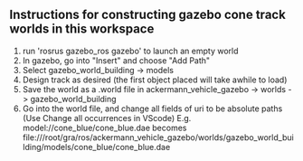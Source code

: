 ## Instructions for constructing gazebo cone track worlds in this workspace

1. run 'rosrus gazebo_ros gazebo' to launch an empty world
2. In gazebo, go into "Insert" and choose "Add Path"
3. Select gazebo_world_building -> models
4. Design track as desired (the first object placed will take awhile to load)
5. Save the world as a .world file in ackermann_vehicle_gazebo -> worlds -> gazebo_world_building
6. Go into the world file, and change all fields of uri to be absolute paths (Use Change all occurrences in VScode)
E.g. <uri>model://cone_blue/cone_blue.dae</uri> becomes <uri>file:///root/gra/ros/ackermann_vehicle_gazebo/worlds/gazebo_world_building/models/cone_blue/cone_blue.dae</uri>
